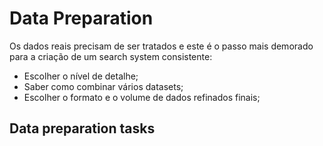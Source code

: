 # Data Preparation

Os dados reais precisam de ser tratados e este é o passo mais demorado para a criação de um search system consistente:
- Escolher o nível de detalhe;
- Saber como combinar vários datasets;
- Escolher o formato e o volume de dados refinados finais;

## Data preparation tasks


